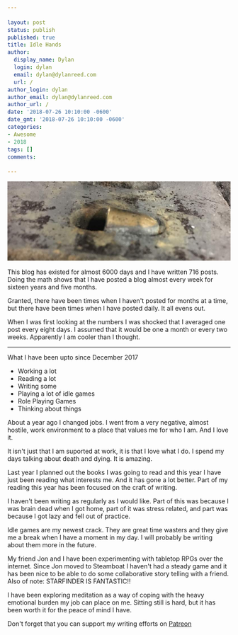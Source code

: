 ```yaml
---

layout: post
status: publish
published: true
title: Idle Hands
author:
  display_name: Dylan
  login: dylan
  email: dylan@dylanreed.com
  url: /
author_login: dylan
author_email: dylan@dylanreed.com
author_url: /
date: '2018-07-26 10:10:00 -0600'
date_gmt: '2018-07-26 10:10:00 -0600'
categories:
- Awesome
- 2018
tags: []
comments:

---
```

![Idle Hands - A bullet in a drainage grate near IKEA](https://raw.githubusercontent.com/dylanreed/dylan.blog/gh-pages/images/weekly-blog/Idle-Hands.jpg)

This blog has existed for almost 6000 days and I have written 716 posts. Doing the math shows that I have posted a blog almost every week for sixteen years and five months. 

Granted, there have been times when I haven't posted for months at a time, but there have been times when I have posted daily. It all evens out. 

When I was first looking at the numbers I was shocked that I averaged one post every eight days. I assumed that it would be one a month or every two weeks. Apparently I am cooler than I thought. 

***

What I have been upto since December 2017 

* Working a lot
* Reading a lot
* Writing some
* Playing a lot of idle games
* Role Playing Games
* Thinking about things

About a year ago I changed jobs. I went from a very negative, almost hostile, work environment to a place that values me for who I am. And I love it. 

It isn't just that I am suported at work, it is that I love what I do. I spend my days talking about death and dying. It is amazing. 

Last year I planned out the books I was going to read and this year I have just been reading what interests me. And it has gone a lot better. Part of my reading this year has been focused on the craft of writing.

I haven't been writing as regularly as I would like. Part of this was because I was brain dead when I got home, part of it was stress related, and part was because I got lazy and fell out of practice. 

Idle games are my newest crack. They are great time wasters and they give me a break when I have a moment in my day. I will probably be writing about them more in the future. 

My friend Jon and I have been experimenting with tabletop RPGs over the internet. Since Jon moved to Steamboat I haven't had a steady game and it has been nice to be able to do some collaborative story telling with a friend. Also of note: STARFINDER IS FANTASTIC!! 

I have been exploring meditation as a way of coping with the heavy emotional burden my job can place on me. Sitting still is hard, but it has been worth it for the peace of mind I have. 

Don't forget that you can support my writing efforts on [Patreon](https://www.patreon.com/dylanreed)